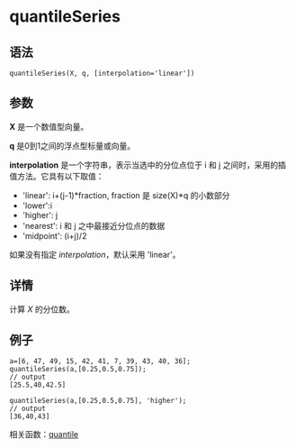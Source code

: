 # quantileSeries

## 语法

`quantileSeries(X, q, [interpolation='linear'])`

## 参数

**X** 是一个数值型向量。

**q** 是0到1之间的浮点型标量或向量。

**interpolation** 是一个字符串，表示当选中的分位点位于 i 和 j 之间时，采用的插值方法。它具有以下取值：

* 'linear': i+(j-1)\*fraction, fraction 是 size(X)\*q
  的小数部分
* 'lower':i
* 'higher': j
* 'nearest': i 和 j 之中最接近分位点的数据
* 'midpoint': (i+j)/2

如果没有指定 *interpolation*，默认采用 'linear'。

## 详情

计算 *X* 的分位数。

## 例子

```
a=[6, 47, 49, 15, 42, 41, 7, 39, 43, 40, 36];
quantileSeries(a,[0.25,0.5,0.75]);
// output
[25.5,40,42.5]

quantileSeries(a,[0.25,0.5,0.75], 'higher');
// output
[36,40,43]
```

相关函数：[quantile](quantile.md)

